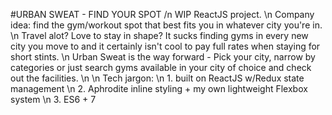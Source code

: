 #URBAN SWEAT - FIND YOUR SPOT /n WIP ReactJS project. \n Company idea: find the gym/workout spot that best fits you in whatever city you're in. \n Travel alot? Love to stay in shape? It sucks finding gyms in every new city you move to and it certainly isn't cool to pay full rates when staying for short stints. \n Urban Sweat is the way forward - Pick your city, narrow by categories or just search gyms available in your city of choice and check out the facilities. \n \n Tech jargon: \n 1. built on ReactJS w/Redux state management \n 2. Aphrodite inline styling + my own lightweight Flexbox system \n 3. ES6 + 7
